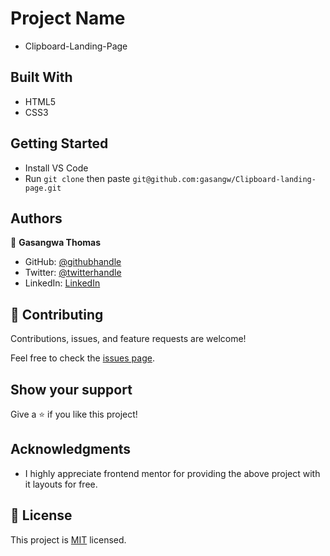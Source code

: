 # Project Name
- Clipboard-Landing-Page

## Built With
- HTML5
- CSS3

## Getting Started
- Install VS Code
- Run `git clone` then paste `git@github.com:gasangw/Clipboard-landing-page.git`

## Authors
👤 **Gasangwa Thomas**

- GitHub: [@githubhandle](https://github.com/gasangw)
- Twitter: [@twitterhandle](https://twitter.com/ThomasGasangwa)
- LinkedIn: [LinkedIn](https://www.linkedin.com/in/gasangwa-thomas-84197222a/)


## 🤝 Contributing

Contributions, issues, and feature requests are welcome!

Feel free to check the [issues page](https://github.com/gasangw/Clipboard-landing-page/issues).

## Show your support

Give a ⭐️ if you like this project!

## Acknowledgments

- I highly appreciate frontend mentor for providing the above project with it layouts for free.

## 📝 License

This project is [MIT](./MIT.md) licensed.
